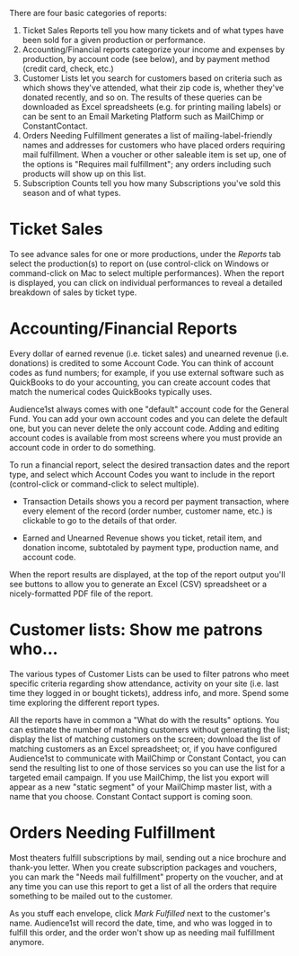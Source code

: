 There are four basic categories of reports:

1. Ticket Sales Reports tell you how many tickets and of what types have been sold for a given production or performance.
2. Accounting/Financial reports categorize your income and expenses by production, by account code (see below), and by payment method (credit card, check, etc.)
3. Customer Lists let you search for customers based on criteria such as which shows they've attended, what their zip code is, whether they've donated recently, and so on.  The results of these queries can be downloaded as Excel spreadsheets (e.g. for printing mailing labels) or can be sent to an Email Marketing Platform such as MailChimp or ConstantContact.
4. Orders Needing Fulfillment generates a list of mailing-label-friendly names and addresses for customers who have placed orders requiring mail fulfillment.  When a voucher or other saleable item is set up, one of the options is "Requires mail fulfillment"; any orders including such products will show up on this list.
5. Subscription Counts tell you how many Subscriptions you've sold this season and of what types.

# Ticket Sales

To see advance sales for one or more productions, under the _Reports_ tab select the production(s) to report on (use control-click on Windows or command-click on Mac to select multiple performances).  When the report is displayed, you can click on individual performances to reveal a detailed breakdown of sales by ticket type.

# Accounting/Financial Reports

Every dollar of earned revenue (i.e. ticket sales) and unearned revenue (i.e. donations) is credited to some Account Code.  You can think of account codes as fund numbers; for example, if you use external software such as QuickBooks to do your accounting, you can create account codes that match the numerical codes QuickBooks typically uses.

Audience1st always comes with one "default" account code for the General Fund.  You can add your own account codes and you can delete the default one, but you can never delete the only account code.  Adding and editing account codes is available from most screens where you must provide an account code in order to do something.

To run a financial report, select the desired transaction dates and the report type, and select which Account Codes you want to include in the report (control-click or command-click to select multiple).

* Transaction Details shows you a record per payment transaction, where every element of the record (order number, customer name, etc.) is clickable to go to the details of that order.

* Earned and Unearned Revenue shows you ticket, retail item, and donation income, subtotaled by payment type, production name, and account code.

When the report results are displayed, at the top of the report output you'll see buttons to allow you to generate an Excel (CSV) spreadsheet or a nicely-formatted PDF file of the report.

# Customer lists: Show me patrons who...

The various types of Customer Lists can be used to filter patrons who meet specific criteria regarding show attendance, activity on your site (i.e. last time they logged in or bought tickets), address info, and more.  Spend some time exploring the different report types.

All the reports have in common a "What do with the results" options.  You can estimate the number of matching customers without generating the list; display the list of matching customers on the screen; download the list of matching customers as an Excel spreadsheet; or, if you have configured Audience1st to communicate with MailChimp or Constant Contact, you can send the resulting list to one of those services so you can use the list for a targeted email campaign.  If you use MailChimp, the list you export will appear as a new "static segment" of your MailChimp master list, with a name that you choose.  Constant Contact support is coming soon.

# Orders Needing Fulfillment

Most theaters fulfill subscriptions by mail, sending out a nice brochure and thank-you letter.  When you create subscription packages and vouchers, you can mark the "Needs mail fulfillment" property on the voucher, and at any time you can use this report to get a list of all the orders that require something to be mailed out to the customer.

As you stuff each envelope, click _Mark Fulfilled_ next to the customer's name.  Audience1st will record the date, time, and who was logged in to fulfill this order, and the order won't show up as needing mail fulfillment anymore.

